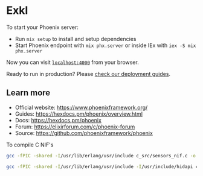 # Exkl

To start your Phoenix server:

* Run `mix setup` to install and setup dependencies
* Start Phoenix endpoint with `mix phx.server` or inside IEx with `iex -S mix phx.server`

Now you can visit [`localhost:4000`](http://localhost:4000) from your browser.

Ready to run in production? Please [check our deployment guides](https://hexdocs.pm/phoenix/deployment.html).

## Learn more

* Official website: https://www.phoenixframework.org/
* Guides: https://hexdocs.pm/phoenix/overview.html
* Docs: https://hexdocs.pm/phoenix
* Forum: https://elixirforum.com/c/phoenix-forum
* Source: https://github.com/phoenixframework/phoenix


To compile C NIF's

``` bash
gcc -fPIC -shared -I/usr/lib/erlang/usr/include c_src/sensors_nif.c -o priv/nifs/sensors_nif.so -lsensors
```

``` bash
gcc -fPIC -shared -I/usr/lib/erlang/usr/include -I/usr/include/hidapi c_src/hid_api_nif.c -o priv/nifs/hid_api_nif.so -lhidapi-hidraw 
```

